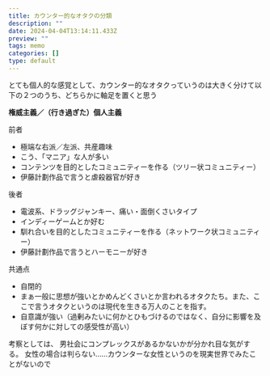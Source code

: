 ```yaml
---
title: カウンター的なオタクの分類
description: ""
date: 2024-04-04T13:14:11.433Z
preview: ""
tags: memo
categories: []
type: default
---
```

とても個人的な感覚として、カウンター的なオタクっていうのは大きく分けて以下の２つのうち、どちらかに軸足を置くと思う

**権威主義／（行き過ぎた）個人主義**

前者
- 極端な右派／左派、共産趣味
- こう、「マニア」な人が多い
- コンテンツを目的としたコミュニティーを作る（ツリー状コミュニティー）
- 伊藤計劃作品で言うと虐殺器官が好き

後者
- 電波系、ドラッグジャンキー、痛い・面倒くさいタイプ
- インディーゲームとか好む
- 馴れ合いを目的としたコミュニティーを作る（ネットワーク状コミュニティー）
- 伊藤計劃作品で言うとハーモニーが好き


共通点
- 自閉的
- まぁ一般に思想が強いとかめんどくさいとか言われるオタクたち。また、ここで言うオタクというのは現代を生きる万人のことを指す。
- 自意識が強い（過剰みたいに何かとひもづけるのではなく、自分に影響を及ぼす何かに対しての感受性が高い）

考察としては、
男社会にコンプレックスがあるかないかが分かれ目な気がする。
女性の場合は判らない……カウンターな女性というのを現実世界でみたことがないので
